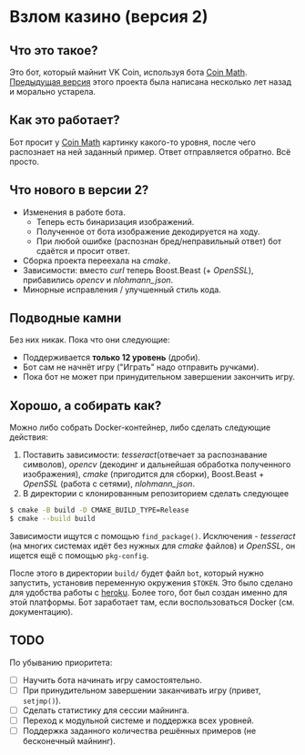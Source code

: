 # Взлом казино (версия 2)

## Что это такое?

Это бот, который майнит VK Coin, используя бота [Coin Math](https://vk.com/coinmath).
[Предыдущая версия](https://github.com/shreddered/CasinoHackUltimate) этого проекта
была написана несколько лет назад и морально устарела.

## Как это работает?

Бот просит у [Coin Math](https://vk.com/coinmath) картинку какого-то уровня, после чего
распознает на ней заданный пример. Ответ отправляется обратно. Всё просто.

## Что нового в версии 2?

* Изменения в работе бота.
    * Теперь есть бинаризация изображений.
    * Полученное от бота изображение декодируется на ходу.
    * При любой ошибке (распознан бред/неправильный ответ) бот сдаётся и просит ответ.
* Сборка проекта переехала на _cmake_.
* Зависимости: вместо _curl_ теперь Boost.Beast (+ _OpenSSL_), прибавились _opencv_ и _nlohmann\_json_.
* Минорные исправления / улучшенный стиль кода.

## Подводные камни

Без них никак. Пока что они следующие:

* Поддерживается **только 12 уровень** (дроби).
* Бот сам не начнёт игру ("Играть" надо отправить ручками).
* Пока бот не может при принудительном завершении закончить игру. 

## Хорошо, а собирать как?

Можно либо собрать Docker-контейнер, либо сделать следующие действия:

1. Поставить зависимости: _tesseract_(отвечает за распознавание символов),
_opencv_ (декодинг и дальнейшая обработка полученного изображения), _cmake_ (пригодится для
сборки), Boost.Beast + _OpenSSL_ (работа с сетями), _nlohmann\_json_.
2. В директории с клонированным репозиторием сделать следующее
```bash
$ cmake -B build -D CMAKE_BUILD_TYPE=Release
$ cmake --build build

```
Зависимости ищутся с помощью `find_package()`. Исключения - _tesseract_ (на многих системах идёт без нужных для
_cmake_ файлов) и _OpenSSL_, он ищется ещё с помощью `pkg-config`. 

После этого в директории `build/` будет файл `bot`, который нужно запустить,
установив переменную окружения `$TOKEN`. Это было сделано для удобства работы с [heroku](https://heroku.com).
Более того, бот был создан именно для этой платформы. Бот заработает там, если воспользоваться Docker
(см. документацию).

## TODO

По убыванию приоритета:

- [ ] Научить бота начинать игру самостоятельно.
- [ ] При принудительном завершении заканчивать игру (привет, `setjmp()`).
- [ ] Сделать статистику для сессии майнинга.
- [ ] Переход к модульной системе и поддержка всех уровней.
- [ ] Поддержка заданного количества решённых примеров (не бесконечный майнинг).
